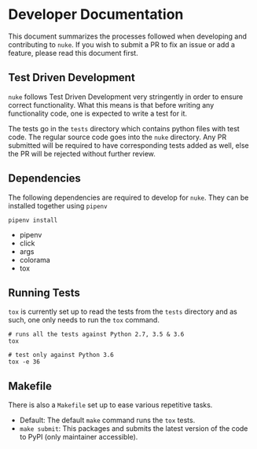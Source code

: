 # Developer Documentation

This document summarizes the processes followed when developing and contributing to `nuke`. If you wish to submit a PR to fix an issue or add a feature, please read this document first.

## Test Driven Development

`nuke` follows Test Driven Development very stringently in order to ensure correct functionality. What this means is that before writing any functionality code, one is expected to write a test for it.

The tests go in the `tests` directory which contains python files with test code. The regular source code goes into the `nuke` directory. Any PR submitted will be required to have corresponding tests added as well, else the PR will be rejected without further review.

## Dependencies

The following dependencies are required to develop for `nuke`. They can be installed together using `pipenv`

```shell
pipenv install
```

- pipenv
- click
- args
- colorama
- tox

## Running Tests

`tox` is currently set up to read the tests from the `tests` directory and as such, one only needs to run the `tox` command.

```shell
# runs all the tests against Python 2.7, 3.5 & 3.6
tox  

# test only against Python 3.6
tox -e 36  
```

## Makefile

There is also a `Makefile` set up to ease various repetitive tasks. 

- Default: The default `make` command runs the `tox` tests.
- `make submit`: This packages and submits the latest version of the code to PyPI (only maintainer accessible).
